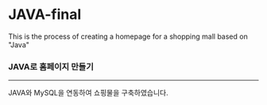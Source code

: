 # JAVA-final
 This is the process of creating a homepage for a shopping mall based on "Java"

<!DOCTYPE html>
<html lang="ko">
<head>
	<meta charset="UTF-8">
	<meta name="viewport" content="width=device-width, initial-scale=1.0">

</head>
<body>
	<h3>JAVA로 홈페이지 만들기</h3>
	<hr>
   <p id="list">JAVA와 MySQL을 연동하여 쇼핑물을 구축하였습니다. </p>
</body>
</html>
